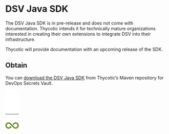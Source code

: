 ﻿[title]: # (DSV Java SDK)
[tags]: # (DevOps Secrets Vault,DSV,)
[priority]: # (2500)

# DSV Java SDK

The DSV Java SDK is in pre-release and does not come with documentation. Thycotic intends it for technically mature organizations interested in creating their own extensions to integrate DSV into their infrastructure.

Thycotic will provide documentation with an upcoming release of the SDK.

## Obtain

You can [download the DSV Java SDK](https://mvnrepository.com/artifact/com.thycotic/devops-secrets-vault-sdk/1.0.0) from Thycotic’s Maven repository for DevOps Secrets Vault.

![image](dsv-bug.png)
